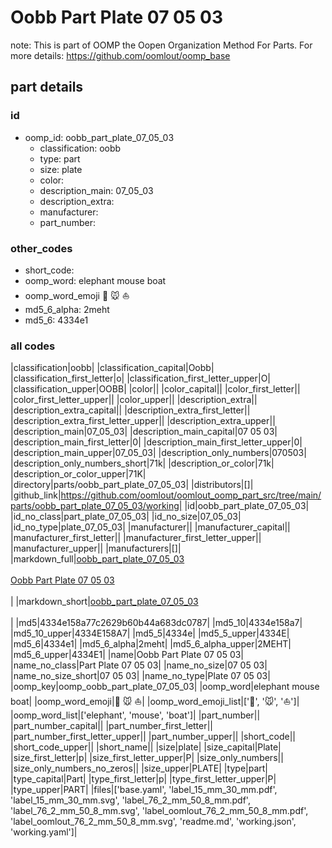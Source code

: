 # Oobb Part Plate 07 05 03  

note: This is part of OOMP the Oopen Organization Method For Parts. For more details: https://github.com/oomlout/oomp_base

##  part details





### id
* oomp_id: oobb_part_plate_07_05_03
  * classification: oobb
  * type: part
  * size: plate
  * color: 
  * description_main: 07_05_03
  * description_extra: 
  * manufacturer: 
  * part_number: 

### other_codes
* short_code: 
* oomp_word: elephant mouse boat
* oomp_word_emoji :elephant: :mouse: :boat:
* md5_6_alpha: 2meht
* md5_6: 4334e1

### all codes 
|classification|oobb|
|classification_capital|Oobb|
|classification_first_letter|o|
|classification_first_letter_upper|O|
|classification_upper|OOBB|
|color||
|color_capital||
|color_first_letter||
|color_first_letter_upper||
|color_upper||
|description_extra||
|description_extra_capital||
|description_extra_first_letter||
|description_extra_first_letter_upper||
|description_extra_upper||
|description_main|07_05_03|
|description_main_capital|07 05 03|
|description_main_first_letter|0|
|description_main_first_letter_upper|0|
|description_main_upper|07_05_03|
|description_only_numbers|070503|
|description_only_numbers_short|71k|
|description_or_color|71k|
|description_or_color_upper|71K|
|directory|parts/oobb_part_plate_07_05_03|
|distributors|[]|
|github_link|https://github.com/oomlout/oomlout_oomp_part_src/tree/main/parts/oobb_part_plate_07_05_03/working|
|id|oobb_part_plate_07_05_03|
|id_no_class|part_plate_07_05_03|
|id_no_size|07_05_03|
|id_no_type|plate_07_05_03|
|manufacturer||
|manufacturer_capital||
|manufacturer_first_letter||
|manufacturer_first_letter_upper||
|manufacturer_upper||
|manufacturers|[]|
|markdown_full|[oobb_part_plate_07_05_03](https://github.com/oomlout/oomlout_oomp_part_src/tree/main/parts/oobb_part_plate_07_05_03/working)<br>[](https://github.com/oomlout/oomlout_oomp_part_src/tree/main/parts/oobb_part_plate_07_05_03/working)<br>[Oobb Part Plate 07 05 03](https://github.com/oomlout/oomlout_oomp_part_src/tree/main/parts/oobb_part_plate_07_05_03/working)<br><br>|
|markdown_short|[oobb_part_plate_07_05_03](https://github.com/oomlout/oomlout_oomp_part_src/tree/main/parts/oobb_part_plate_07_05_03/working)<br><br>|
|md5|4334e158a77c2629b60b44a683dc0787|
|md5_10|4334e158a7|
|md5_10_upper|4334E158A7|
|md5_5|4334e|
|md5_5_upper|4334E|
|md5_6|4334e1|
|md5_6_alpha|2meht|
|md5_6_alpha_upper|2MEHT|
|md5_6_upper|4334E1|
|name|Oobb Part Plate 07 05 03|
|name_no_class|Part Plate 07 05 03|
|name_no_size|07 05 03|
|name_no_size_short|07 05 03|
|name_no_type|Plate 07 05 03|
|oomp_key|oomp_oobb_part_plate_07_05_03|
|oomp_word|elephant mouse boat|
|oomp_word_emoji|:elephant: :mouse: :boat:|
|oomp_word_emoji_list|[':elephant:', ':mouse:', ':boat:']|
|oomp_word_list|['elephant', 'mouse', 'boat']|
|part_number||
|part_number_capital||
|part_number_first_letter||
|part_number_first_letter_upper||
|part_number_upper||
|short_code||
|short_code_upper||
|short_name||
|size|plate|
|size_capital|Plate|
|size_first_letter|p|
|size_first_letter_upper|P|
|size_only_numbers||
|size_only_numbers_no_zeros||
|size_upper|PLATE|
|type|part|
|type_capital|Part|
|type_first_letter|p|
|type_first_letter_upper|P|
|type_upper|PART|
|files|['base.yaml', 'label_15_mm_30_mm.pdf', 'label_15_mm_30_mm.svg', 'label_76_2_mm_50_8_mm.pdf', 'label_76_2_mm_50_8_mm.svg', 'label_oomlout_76_2_mm_50_8_mm.pdf', 'label_oomlout_76_2_mm_50_8_mm.svg', 'readme.md', 'working.json', 'working.yaml']|
